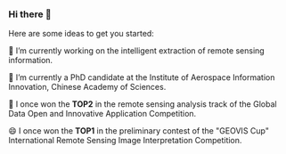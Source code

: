### Hi there 👋


Here are some ideas to get you started:

🔭 I’m currently working on the intelligent extraction of remote sensing information.

🌱 I’m currently a PhD candidate at the Institute of Aerospace Information Innovation, Chinese Academy of Sciences.

👯 I once won the **TOP2** in the remote sensing analysis track of the Global Data Open and Innovative Application Competition.

😄 I once won the **TOP1** in the preliminary contest of the "GEOVIS Cup" International Remote Sensing Image Interpretation Competition.
